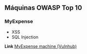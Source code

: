 ## Máquinas OWASP Top 10

### MyExpense
* XSS
* SQL Injection

**Link** <a href="https://www.vulnhub.com/entry/myexpense-1,405/">MyExpense machine (Vulnhub)</a>
